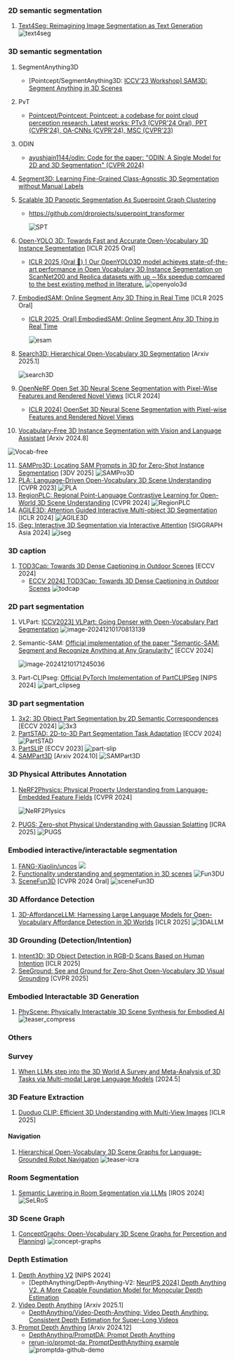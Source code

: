### 2D semantic segmentation

1. [Text4Seg: Reimagining Image Segmentation as Text Generation](https://mc-lan.github.io/Text4Seg/)
   ![text4seg](assets/text4seg.png)



### 3D semantic segmentation

1. SegmentAnything3D
   - [Pointcept/SegmentAnything3D: [ICCV'23 Workshop\] SAM3D: Segment Anything in 3D Scenes](https://github.com/Pointcept/SegmentAnything3D)
   
2. PvT
   - [Pointcept/Pointcept: Pointcept: a codebase for point cloud perception research. Latest works: PTv3 (CVPR'24 Oral), PPT (CVPR'24), OA-CNNs (CVPR'24), MSC (CVPR'23)](https://github.com/Pointcept/Pointcept)
   
3. ODIN
   - [ayushjain1144/odin: Code for the paper: "ODIN: A Single Model for 2D and 3D Segmentation" (CVPR 2024)](https://github.com/ayushjain1144/odin)
   
4. [Segment3D: Learning Fine-Grained Class-Agnostic 3D Segmentation without Manual Labels](https://segment3d.github.io/)

6. [Scalable 3D Panoptic Segmentation As Superpoint Graph Clustering](https://drprojects.github.io/supercluster)

   - https://github.com/drprojects/superpoint_transformer

     ![SPT](assets/SPT.png)
   
6. [Open-YOLO 3D: Towards Fast and Accurate Open-Vocabulary 3D Instance Segmentation](https://arxiv.org/abs/2406.02548) [ICLR 2025 Oral]

   - [ICLR 2025 (Oral 📢) \] Our OpenYOLO3D model achieves state-of-the-art performance in Open Vocabulary 3D Instance Segmentation on ScanNet200 and Replica datasets with up ∼16x speedup compared to the best existing method in literature.](https://github.com/aminebdj/OpenYOLO3D?tab=readme-ov-file)
     ![openyolo3d](assets/openyolo3d.png)

7. [EmbodiedSAM: Online Segment Any 3D Thing in Real Time](https://xuxw98.github.io/ESAM/) [ICLR 2025 Oral]

   - [ICLR 2025, Oral\] EmbodiedSAM: Online Segment Any 3D Thing in Real Time](https://github.com/xuxw98/ESAM)

     ![esam](assets/esam.png)

8. [Search3D: Hierarchical Open-Vocabulary 3D Segmentation](https://arxiv.org/pdf/2409.18431) [Arxiv 2025.1]

   ![search3D](assets/search3D.png)

9. [OpenNeRF Open Set 3D Neural Scene Segmentation with Pixel-Wise Features and Rendered Novel Views](https://arxiv.org/pdf/2404.03650) [ICLR 2024]

   -  [ICLR 2024\] OpenSet 3D Neural Scene Segmentation with Pixel-wise Features and Rendered Novel Views](https://github.com/opennerf/opennerf)

10. [Vocabulary-Free 3D Instance Segmentation with Vision and Language Assistant](https://arxiv.org/pdf/2408.10652) [Arxiv 2024.8]

   ![Vocab-free](assets/Vocab-free.png)

11. [SAMPro3D: Locating SAM Prompts in 3D for Zero-Shot Instance Segmentation](https://github.com/GAP-LAB-CUHK-SZ/SAMPro3D) [3DV 2025]
    ![SAMPro3D](assets/SAMPro3D.jpg)
12. [PLA: Language-Driven Open-Vocabulary 3D Scene Understanding](https://dingry.github.io/projects/PLA) [CVPR 2023]
    ![PLA](assets/PLA.png)
13. [RegionPLC: Regional Point-Language Contrastive Learning for Open-World 3D Scene Understanding](https://jihanyang.github.io/projects/RegionPLC) [CVPR 2024]
    ![RegionPLC](assets/RegionPLC.png)
14. [AGILE3D: Attention Guided Interactive Multi-object 3D Segmentation](https://ywyue.github.io/AGILE3D/) [ICLR 2024]
    ![AGILE3D](assets/AGILE3D.gif)
15. [iSeg: Interactive 3D Segmentation via Interactive Attention](https://threedle.github.io/iSeg/) [SIGGRAPH Asia 2024]
    ![iseg](assets/iseg.png)



### 3D caption

1. [TOD3Cap: Towards 3D Dense Captioning in Outdoor Scenes](https://arxiv.org/pdf/2403.19589) [ECCV 2024]
   - [ECCV 2024\] TOD3Cap: Towards 3D Dense Captioning in Outdoor Scenes](https://github.com/jxbbb/TOD3Cap)
     ![todcap](assets/todcap.jpg)



### 2D part segmentation

1. VLPart: [ICCV2023\] VLPart: Going Denser with Open-Vocabulary Part Segmentation](https://github.com/facebookresearch/VLPart)
   ![image-20241210170813139](assets/VLPart.png)

2. Semantic-SAM: [Official implementation of the paper "Semantic-SAM: Segment and Recognize Anything at Any Granularity"](https://github.com/UX-Decoder/Semantic-SAM) [ECCV 2024\] 

   ![image-20241210171245036](assets/Semantic-SAM.png)

3. Part-CLIPseg: [Official PyTorch Implementation of PartCLIPSeg](https://github.com/kaist-cvml/part-clipseg) [NIPS 2024]
   ![part_clipseg](assets/part_clipseg.png)



### 3D part segmentation

1. [3x2: 3D Object Part Segmentation by 2D Semantic Correspondences](https://rehg.org/publication/pub40/) [ECCV 2024]
   ![3x3](assets/3x3.png)
2. [PartSTAD: 2D-to-3D Part Segmentation Task Adaptation](https://partstad.github.io/) [ECCV 2024]
   ![PartSTAD](assets/PartSTAD.png)
3. [PartSLIP](https://colin97.github.io/PartSLIP_page/) [ECCV 2023]
   ![part-slip](assets/part-slip.png)
4. [SAMPart3D](https://yhyang-myron.github.io/SAMPart3D-website/) [Arxiv 2024.10]
   ![SAMPart3D](assets/SAMPart3D.png)



### 3D Physical Attributes Annotation

1. [NeRF2Physics: Physical Property Understanding from Language-Embedded Feature Fields](https://ajzhai.github.io/NeRF2Physics/) [CVPR 2024]

   ![NeRF2Plysics](assets/NeRF2Plysics.png)

2. [PUGS: Zero-shot Physical Understanding with Gaussian Splatting](https://evernorif.github.io/PUGS/) [ICRA 2025]
   ![PUGS](assets/PUGS.png)



### Embodied interactive/interactable segmentation

1. [FANG-Xiaolin/uncos](https://github.com/FANG-Xiaolin/uncos)
   ![](assets/uncos.png)
2. [Functionality understanding and segmentation in 3D scenes](https://jcorsetti.github.io/fun3du/)
   ![Fun3DU](assets/Fun3DU.png)
3. [SceneFun3D](https://scenefun3d.github.io/) [CVPR 2024 Oral]
   ![sceneFun3D](assets/sceneFun3D.jpg)



### 3D Affordance Detection

1. [3D-AffordanceLLM: Harnessing Large Language Models for Open-Vocabulary Affordance Detection in 3D Worlds](https://arxiv.org/pdf/2502.20041) [ICLR 2025]
   ![3DALLM](assets/3DALLM.png)



### 3D Grounding (Detection/Intention)

1. [Intent3D: 3D Object Detection in RGB-D Scans Based on Human Intention](https://github.com/WeitaiKang/Intent3D) [ICLR 2025]
1. [SeeGround: See and Ground for Zero-Shot Open-Vocabulary 3D Visual Grounding]([SeeGround](https://seeground.github.io/)) [CVPR 2025]



### Embodied Interactable 3D Generation

1. [PhyScene: Physically Interactable 3D Scene Synthesis for Embodied AI](https://physcene.github.io/)
   ![teaser_compress](assets/teaser_compress.png)



### Others

### Survey

1. [When LLMs step into the 3D World A Survey and Meta-Analysis of 3D Tasks via Multi-modal Large Language Models](https://arxiv.org/pdf/2405.10255) [2024.5]



### 3D Feature Extraction

1. [Duoduo CLIP: Efficient 3D Understanding with Multi-View Images](https://github.com/3dlg-hcvc/DuoduoCLIP) [ICLR 2025]



#### Navigation

1. [Hierarchical Open-Vocabulary 3D Scene Graphs for Language-Grounded Robot Navigation](https://hovsg.github.io/)
   ![teaser-icra](assets/teaser-icra.png)





### Room Segmentation

1. [Semantic Layering in Room Segmentation via LLMs]([SeLRos](https://sites.google.com/view/selros)) [IROS 2024]
   ![SeLRoS](assets/SeLRoS.png)



### 3D Scene Graph

1. [ConceptGraphs: Open-Vocabulary 3D Scene Graphs for Perception and Planning](https://concept-graphs.github.io/))
   ![concept-graphs](assets/concept-graphs.png)



### Depth Estimation

1. [Depth Anything V2](https://depth-anything-v2.github.io/) [NIPS 2024]
   - [DepthAnything/Depth-Anything-V2: [NeurIPS 2024\] Depth Anything V2. A More Capable Foundation Model for Monocular Depth Estimation](https://github.com/DepthAnything/Depth-Anything-V2)
2. [Video Depth Anything](https://videodepthanything.github.io/) [Arxiv 2025.1]
   - [DepthAnything/Video-Depth-Anything: Video Depth Anything: Consistent Depth Estimation for Super-Long Videos](https://github.com/DepthAnything/Video-Depth-Anything)
3. [Prompt Depth Anything](https://promptda.github.io/) [Arxiv 2024.12]
   - [DepthAnything/PromptDA: Prompt Depth Anything](https://github.com/DepthAnything/PromptDA)
   - [rerun-io/prompt-da: PromptDepthAnything example](https://github.com/rerun-io/prompt-da)
     ![promptda-github-demo](assets/promptda-github-demo.gif)